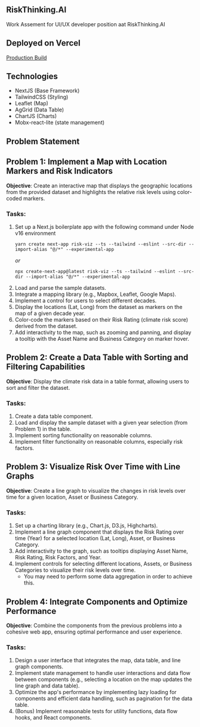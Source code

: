 ## RiskThinking.AI 
Work Assement for UI/UX developer position aat RiskThinking.AI

## Deployed on Vercel
[Production Build](https://risk-viz-one.vercel.app/)

## Technologies
- NextJS  (Base Framework)
- TailwindCSS (Styling)
- Leaflet (Map)
- AgGrid  (Data Table)
- ChartJS (Charts)
- Mobx-react-lite (state management)

## Problem Statement
## Problem 1: Implement a Map with Location Markers and Risk Indicators

**Objective**: Create an interactive map that displays the geographic locations from the provided dataset and highlights the relative risk levels using color-coded markers.

### Tasks:
1. Set up a Next.js boilerplate app with the following command under Node v16 environment
    ```shell
    yarn create next-app risk-viz --ts --tailwind --eslint --src-dir --import-alias "@/*" --experimental-app
    ```
    _or_
    ```shell
    npx create-next-app@latest risk-viz --ts --tailwind --eslint --src-dir --import-alias "@/*" --experimental-app
    ```
2. Load and parse the sample datasets.
3. Integrate a mapping library (e.g., Mapbox, Leaflet, Google Maps).
4. Implement a control for users to select different decades.
5. Display the locations (Lat, Long) from the dataset as markers on the map of a given decade year.
6. Color-code the markers based on their Risk Rating (climate risk score) derived from the dataset.
7. Add interactivity to the map, such as zooming and panning, and display a tooltip with the Asset Name and Business Category on marker hover.

## Problem 2: Create a Data Table with Sorting and Filtering Capabilities

**Objective**: Display the climate risk data in a table format, allowing users to sort and filter the dataset.

### Tasks:
1. Create a data table component.
2. Load and display the sample dataset with a given year selection (from Problem 1) in the table.
3. Implement sorting functionality on reasonable columns.
4. Implement filter functionality on reasonable columns, especially risk factors.

## Problem 3: Visualize Risk Over Time with Line Graphs

**Objective**: Create a line graph to visualize the changes in risk levels over time for a given location, Asset or Business Category.

### Tasks:
1. Set up a charting library (e.g., Chart.js, D3.js, Highcharts).
2. Implement a line graph component that displays the Risk Rating over time (Year) for a selected location (Lat, Long), Asset, or Business Category.
3. Add interactivity to the graph, such as tooltips displaying Asset Name, Risk Rating, Risk Factors, and Year.
4. Implement controls for selecting different locations, Assets, or Business Categories to visualize their risk levels over time.
    - You may need to perform some data aggregation in order to achieve this.

## Problem 4: Integrate Components and Optimize Performance

**Objective**: Combine the components from the previous problems into a cohesive web app, ensuring optimal performance and user experience.

### Tasks:
1. Design a user interface that integrates the map, data table, and line graph components.
2. Implement state management to handle user interactions and data flow between components (e.g., selecting a location on the map updates the line graph and data table).
3. Optimize the app's performance by implementing lazy loading for components and efficient data handling, such as pagination for the data table.
4. (Bonus) Implement reasonable tests for utility functions, data flow hooks, and React components.

